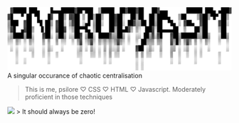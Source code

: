 <picture>
  <source media="(prefers-color-scheme: dark)" srcset="images/ent-light@3x.png">
  <source media="(prefers-color-scheme: light)" srcset="images/ent-dark@3x.png">
  <img alt="Entropy" src="images/ent-dark@3x.png">
</picture>
A singular occurance of chaotic centralisation

>This is me, psilore
>♡ CSS ♡ HTML ♡ Javascript. Moderately proficient in those techniques 

<img src="https://render.gitanimals.org/farms/zorg-bork"/>
> It should always be zero!
